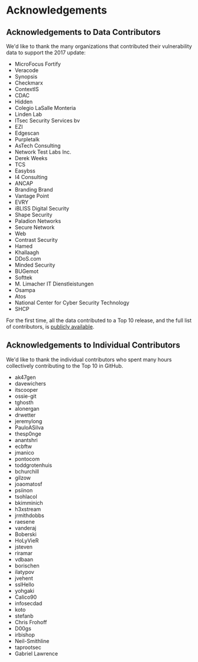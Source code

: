 # Acknowledgements

## Acknowledgements to Data Contributors

We'd like to thank the many organizations that contributed their vulnerability data to support the 2017 update:

* MicroFocus Fortify
* Veracode
* Synopsis
* Checkmarx
* ContextIS
* CDAC
* Hidden
* Colegio LaSalle Monteria
* Linden Lab
* ITsec Security Services bv
* EZI
* Edgescan
* Purpletalk
* AsTech Consulting
* Network Test Labs Inc.
* Derek Weeks
* TCS
* Easybss
* I4 Consulting
* ANCAP
* Branding Brand
* Vantage Point
* EVRY
* iBLISS Digital Security
* Shape Security
* Paladion Networks
* Secure Network
* Web
* Contrast Security
* Hamed
* Khallaagh
* DDoS.com
* Minded Security
* BUGemot
* Softtek
* M. Limacher IT Dienstleistungen
* Osampa
* Atos
* National Center for Cyber Security Technology
* SHCP


For the first time, all the data contributed to a Top 10 release, and the full list of contributors, is [publicly available](https://github.com/OWASP/Top10/tree/master/2017/datacall/submissions).

## Acknowledgements to Individual Contributors

We'd like to thank the individual contributors who spent many hours collectively contributing to the Top 10 in GitHub.

* ak47gen
* davewichers
* itscooper
* ossie-git
* tghosth
* alonergan
* drwetter
* jeremylong
* PauloASilva
* thesp0nge
* anantshri
* ecbftw
* jmanico
* pontocom
* toddgrotenhuis
* bchurchill
* gilzow
* joaomatosf
* psiinon
* tsohlacol
* bkimminich
* h3xstream
* jrmithdobbs
* raesene
* vanderaj
* Boberski
* HoLyVieR
* jsteven
* riramar
* vdbaan
* borischen
* ilatypov
* jvehent
* sslHello
* yohgaki
* Calico90
* infosecdad
* koto
* stefanb
* Chris Frohoff
* D00gs
* irbishop
* Neil-Smithline
* taprootsec
* Gabriel Lawrence
